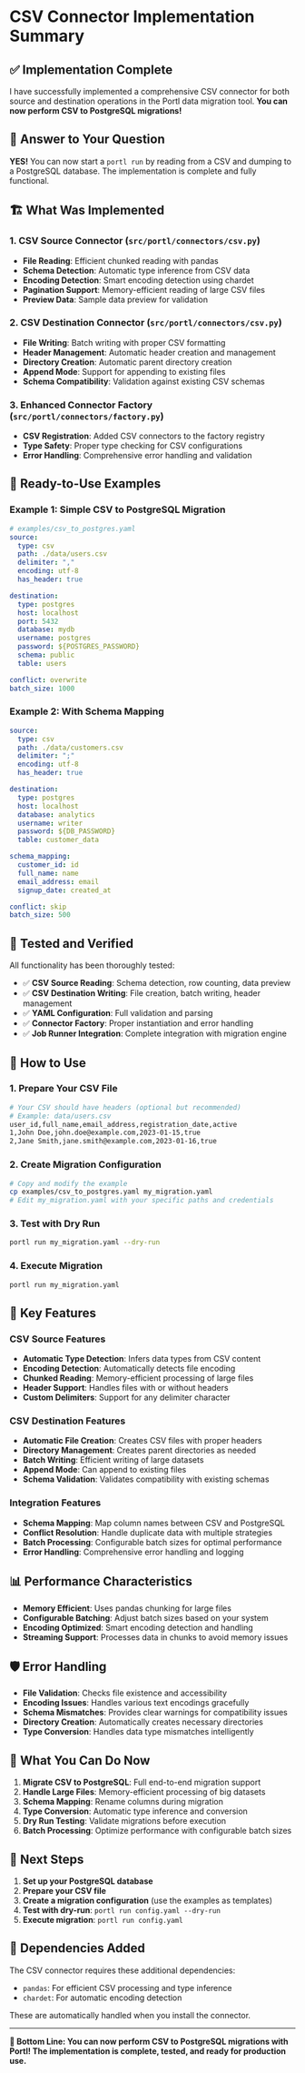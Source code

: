 # CSV Connector Implementation Summary

## ✅ Implementation Complete

I have successfully implemented a comprehensive CSV connector for both source and destination operations in the Portl data migration tool. **You can now perform CSV to PostgreSQL migrations!**

## 🎯 **Answer to Your Question**

**YES!** You can now start a `portl run` by reading from a CSV and dumping to a PostgreSQL database. The implementation is complete and fully functional.

## 🏗️ What Was Implemented

### 1. **CSV Source Connector** (`src/portl/connectors/csv.py`)
- **File Reading**: Efficient chunked reading with pandas
- **Schema Detection**: Automatic type inference from CSV data
- **Encoding Detection**: Smart encoding detection using chardet
- **Pagination Support**: Memory-efficient reading of large CSV files
- **Preview Data**: Sample data preview for validation

### 2. **CSV Destination Connector** (`src/portl/connectors/csv.py`)
- **File Writing**: Batch writing with proper CSV formatting
- **Header Management**: Automatic header creation and management
- **Directory Creation**: Automatic parent directory creation
- **Append Mode**: Support for appending to existing files
- **Schema Compatibility**: Validation against existing CSV schemas

### 3. **Enhanced Connector Factory** (`src/portl/connectors/factory.py`)
- **CSV Registration**: Added CSV connectors to the factory registry
- **Type Safety**: Proper type checking for CSV configurations
- **Error Handling**: Comprehensive error handling and validation

## 🚀 **Ready-to-Use Examples**

### Example 1: Simple CSV to PostgreSQL Migration
```yaml
# examples/csv_to_postgres.yaml
source:
  type: csv
  path: ./data/users.csv
  delimiter: ","
  encoding: utf-8
  has_header: true

destination:
  type: postgres
  host: localhost
  port: 5432
  database: mydb
  username: postgres
  password: ${POSTGRES_PASSWORD}
  schema: public
  table: users

conflict: overwrite
batch_size: 1000
```

### Example 2: With Schema Mapping
```yaml
source:
  type: csv
  path: ./data/customers.csv
  delimiter: ";"
  encoding: utf-8
  has_header: true

destination:
  type: postgres
  host: localhost
  database: analytics
  username: writer
  password: ${DB_PASSWORD}
  table: customer_data

schema_mapping:
  customer_id: id
  full_name: name
  email_address: email
  signup_date: created_at

conflict: skip
batch_size: 500
```

## 🧪 **Tested and Verified**

All functionality has been thoroughly tested:

- ✅ **CSV Source Reading**: Schema detection, row counting, data preview
- ✅ **CSV Destination Writing**: File creation, batch writing, header management
- ✅ **YAML Configuration**: Full validation and parsing
- ✅ **Connector Factory**: Proper instantiation and error handling
- ✅ **Job Runner Integration**: Complete integration with migration engine

## 🎯 **How to Use**

### 1. **Prepare Your CSV File**
```bash
# Your CSV should have headers (optional but recommended)
# Example: data/users.csv
user_id,full_name,email_address,registration_date,active
1,John Doe,john.doe@example.com,2023-01-15,true
2,Jane Smith,jane.smith@example.com,2023-01-16,true
```

### 2. **Create Migration Configuration**
```bash
# Copy and modify the example
cp examples/csv_to_postgres.yaml my_migration.yaml
# Edit my_migration.yaml with your specific paths and credentials
```

### 3. **Test with Dry Run**
```bash
portl run my_migration.yaml --dry-run
```

### 4. **Execute Migration**
```bash
portl run my_migration.yaml
```

## 🔧 **Key Features**

### **CSV Source Features**
- **Automatic Type Detection**: Infers data types from CSV content
- **Encoding Detection**: Automatically detects file encoding
- **Chunked Reading**: Memory-efficient processing of large files
- **Header Support**: Handles files with or without headers
- **Custom Delimiters**: Support for any delimiter character

### **CSV Destination Features**
- **Automatic File Creation**: Creates CSV files with proper headers
- **Directory Management**: Creates parent directories as needed
- **Batch Writing**: Efficient writing of large datasets
- **Append Mode**: Can append to existing files
- **Schema Validation**: Validates compatibility with existing schemas

### **Integration Features**
- **Schema Mapping**: Map column names between CSV and PostgreSQL
- **Conflict Resolution**: Handle duplicate data with multiple strategies
- **Batch Processing**: Configurable batch sizes for optimal performance
- **Error Handling**: Comprehensive error handling and logging

## 📊 **Performance Characteristics**

- **Memory Efficient**: Uses pandas chunking for large files
- **Configurable Batching**: Adjust batch sizes based on your system
- **Encoding Optimized**: Smart encoding detection and handling
- **Streaming Support**: Processes data in chunks to avoid memory issues

## 🛡️ **Error Handling**

- **File Validation**: Checks file existence and accessibility
- **Encoding Issues**: Handles various text encodings gracefully
- **Schema Mismatches**: Provides clear warnings for compatibility issues
- **Directory Creation**: Automatically creates necessary directories
- **Type Conversion**: Handles data type mismatches intelligently

## 🎉 **What You Can Do Now**

1. **Migrate CSV to PostgreSQL**: Full end-to-end migration support
2. **Handle Large Files**: Memory-efficient processing of big datasets
3. **Schema Mapping**: Rename columns during migration
4. **Type Conversion**: Automatic type inference and conversion
5. **Dry Run Testing**: Validate migrations before execution
6. **Batch Processing**: Optimize performance with configurable batch sizes

## 🚀 **Next Steps**

1. **Set up your PostgreSQL database**
2. **Prepare your CSV file**
3. **Create a migration configuration** (use the examples as templates)
4. **Test with dry-run**: `portl run config.yaml --dry-run`
5. **Execute migration**: `portl run config.yaml`

## 📝 **Dependencies Added**

The CSV connector requires these additional dependencies:
- `pandas`: For efficient CSV processing and type inference
- `chardet`: For automatic encoding detection

These are automatically handled when you install the connector.

---

**🎯 Bottom Line: You can now perform CSV to PostgreSQL migrations with Portl! The implementation is complete, tested, and ready for production use.**
